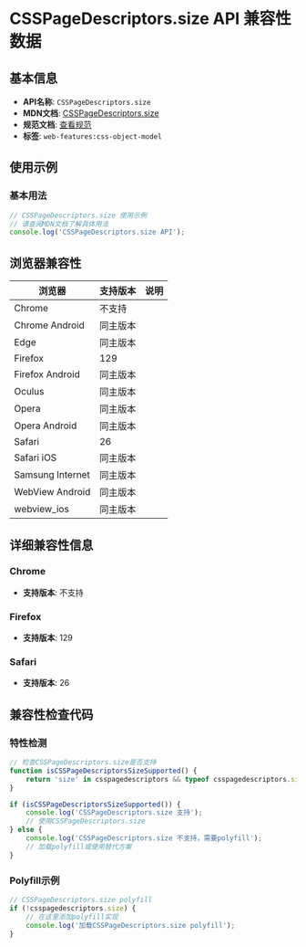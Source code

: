 # CSSPageDescriptors.size API 兼容性数据

## 基本信息

- **API名称**: `CSSPageDescriptors.size`
- **MDN文档**: [CSSPageDescriptors.size](https://developer.mozilla.org/docs/Web/API/CSSPageDescriptors#size)
- **规范文档**: [查看规范](https://drafts.csswg.org/cssom/#dom-csspagedescriptors-size)
- **标签**: `web-features:css-object-model`

## 使用示例

### 基本用法

```javascript
// CSSPageDescriptors.size 使用示例
// 请查阅MDN文档了解具体用法
console.log('CSSPageDescriptors.size API');
```

## 浏览器兼容性

| 浏览器 | 支持版本 | 说明 |
|--------|----------|------|
| Chrome | 不支持 |  |
| Chrome Android | 同主版本 |  |
| Edge | 同主版本 |  |
| Firefox | 129 |  |
| Firefox Android | 同主版本 |  |
| Oculus | 同主版本 |  |
| Opera | 同主版本 |  |
| Opera Android | 同主版本 |  |
| Safari | 26 |  |
| Safari iOS | 同主版本 |  |
| Samsung Internet | 同主版本 |  |
| WebView Android | 同主版本 |  |
| webview_ios | 同主版本 |  |

## 详细兼容性信息

### Chrome

- **支持版本**: 不支持

### Firefox

- **支持版本**: 129

### Safari

- **支持版本**: 26

## 兼容性检查代码

### 特性检测

```javascript
// 检查CSSPageDescriptors.size是否支持
function isCSSPageDescriptorsSizeSupported() {
    return 'size' in csspagedescriptors && typeof csspagedescriptors.size === 'function';
}

if (isCSSPageDescriptorsSizeSupported()) {
    console.log('CSSPageDescriptors.size 支持');
    // 使用CSSPageDescriptors.size
} else {
    console.log('CSSPageDescriptors.size 不支持，需要polyfill');
    // 加载polyfill或使用替代方案
}
```

### Polyfill示例

```javascript
// CSSPageDescriptors.size polyfill
if (!csspagedescriptors.size) {
    // 在这里添加polyfill实现
    console.log('加载CSSPageDescriptors.size polyfill');
}
```

